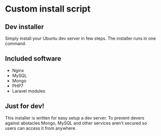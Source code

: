 # Custom install script

## Dev installer
Simply install your Ubuntu dev server in few steps. The installer runs in one command.

## Included software
- Nginx
- MySQL
- Mongo
- PHP7
- Laravel modules

## Just for dev!
This installer is written for easy setup a dev server. To prevent devers against abstacles Mongo, MySQL and other services aren't secured so users can access it from anywhere.
